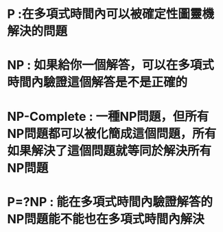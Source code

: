 # P :在多項式時間內可以被確定性圖靈機解決的問題
# NP : 如果給你一個解答，可以在多項式時間內驗證這個解答是不是正確的
# NP-Complete : 一種NP問題，但所有NP問題都可以被化簡成這個問題，所有如果解決了這個問題就等同於解決所有NP問題
# P=?NP : 能在多項式時間內驗證解答的NP問題能不能也在多項式時間內解決